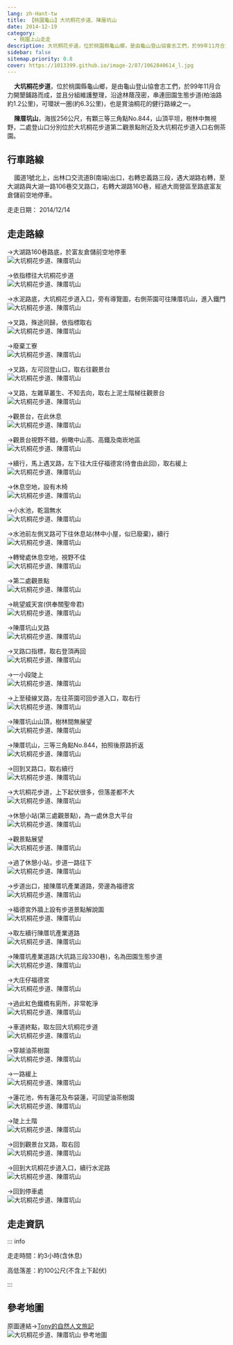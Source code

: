 ```yaml
---
lang: zh-Hant-tw
title: 【桃園龜山】大坑桐花步道、陳厝坑山
date: 2014-12-19
category: 
  - 桃園上山走走
description: 大坑桐花步道，位於桃園縣龜山鄉，是由龜山登山協會志工們，於99年11月合力開墾鋪路而成，並且分組維護整理，沿途林蔭茂密，串連田園生態步道(柏油路約1.2公里)，可環狀一圈(約6.3公里)，也是賞油桐花的健行路線之一。 陳厝坑山，海拔256公尺，有顆三等三角點No.844，山頂平坦，樹林中無視野，二處登山口分別位於大坑桐花步道第二觀景點附近及大坑桐花步道入口右側茶園。
sidebar: false
sitemap.priority: 0.8
cover: https://1013399.github.io/image-2/87/1062840614_l.jpg
---
```


    **大坑桐花步道**，位於桃園縣龜山鄉，是由龜山登山協會志工們，於99年11月合力開墾鋪路而成，並且分組維護整理，沿途林蔭茂密，串連田園生態步道(柏油路約1.2公里)，可環狀一圈(約6.3公里)，也是賞油桐花的健行路線之一。  

    **陳厝坑山**，海拔256公尺，有顆三等三角點No.844，山頂平坦，樹林中無視野，二處登山口分別位於大坑桐花步道第二觀景點附近及大坑桐花步道入口右側茶園。

<!-- more -->

## 行車路線 
    國道1號北上，出林口交流道B(南端)出口，右轉忠義路三段，遇大湖路右轉，至大湖路與大湖一路106巷交叉路口，右轉大湖路160巷，經過大崗營區至路底富友倉儲前空地停車。

走走日期： 2014/12/14

## 走走路線
→大湖路160巷路底，於富友倉儲前空地停車  
![大坑桐花步道、陳厝坑山](https://1013399.github.io/image-2/87/1062840806_l.jpg)

→依指標往大坑桐花步道  
![大坑桐花步道、陳厝坑山](https://1013399.github.io/image-2/87/1062839306_l.jpg)

→水泥路底，大坑桐花步道入口，旁有導覽圖，右側茶園可往陳厝坑山，進入鐵門  
![大坑桐花步道、陳厝坑山](https://1013399.github.io/image-2/87/1062837250_l.jpg)

→叉路，殊途同歸，依指標取右  
![大坑桐花步道、陳厝坑山](https://1013399.github.io/image-2/87/1062839492_l.jpg)

→廢棄工寮  
![大坑桐花步道、陳厝坑山](https://1013399.github.io/image-2/87/1062840811_l.jpg)

→叉路，左可回登山口，取右往觀景台  
![大坑桐花步道、陳厝坑山](https://1013399.github.io/image-2/87/1062839784_l.jpg)

→叉路，左雜草叢生、不知去向，取右上泥土階梯往觀景台  
![大坑桐花步道、陳厝坑山](https://1013399.github.io/image-2/87/1062839504_l.jpg)

→觀景台，在此休息  
![大坑桐花步道、陳厝坑山](https://1013399.github.io/image-2/87/1062840215_l.jpg)

→觀景台視野不錯，俯瞰中山高、高鐵及南崁地區  
![大坑桐花步道、陳厝坑山](https://1013399.github.io/image-2/87/1062840614_l.jpg)

→續行，馬上遇叉路，左下往大庄仔福德宮(待會由此回)，取右緩上  
![大坑桐花步道、陳厝坑山](https://1013399.github.io/image-2/87/1062840110_l.jpg)

→休息空地，設有木椅  
![大坑桐花步道、陳厝坑山](https://1013399.github.io/image-2/87/1062837253_l.jpg)

→小水池，乾涸無水  
![大坑桐花步道、陳厝坑山](https://1013399.github.io/image-2/87/1062840710_l.jpg)

→水池前左側叉路可下往休息站(林中小屋，似已廢棄)，續行  
![大坑桐花步道、陳厝坑山](https://1013399.github.io/image-2/87/1062840812_l.jpg)

→轉彎處休息空地，視野不佳  
![大坑桐花步道、陳厝坑山](https://1013399.github.io/image-2/87/1062839096_l.jpg)

→第二處觀景點  
![大坑桐花步道、陳厝坑山](https://1013399.github.io/image-2/87/1062839912_l.jpg)

→眺望威天宮(供奉關聖帝君)  
![大坑桐花步道、陳厝坑山](https://1013399.github.io/image-2/87/1062841481_l.jpg)

→陳厝坑山叉路  
![大坑桐花步道、陳厝坑山](https://1013399.github.io/image-2/87/1062837262_l.jpg)

→叉路口指標，取右登頂再回  
![大坑桐花步道、陳厝坑山](https://1013399.github.io/image-2/87/1062839308_l.jpg)

→一小段陡上  
![大坑桐花步道、陳厝坑山](https://1013399.github.io/image-2/87/1062840895_l.jpg)

→上至稜線叉路，左往茶園可回步道入口，取右行  
![大坑桐花步道、陳厝坑山](https://1013399.github.io/image-2/87/1062841181_l.jpg)

→陳厝坑山山頂，樹林間無展望  
![大坑桐花步道、陳厝坑山](https://1013399.github.io/image-2/87/1062841281_l.jpg)

→陳厝坑山，三等三角點No.844，拍照後原路折返  
![大坑桐花步道、陳厝坑山](https://1013399.github.io/image-2/87/1062840626_l.jpg)

→回到叉路口，取右續行  
![大坑桐花步道、陳厝坑山](https://1013399.github.io/image-2/87/1062836412_l.jpg)

→大坑桐花步道，上下起伏很多，但落差都不大  
![大坑桐花步道、陳厝坑山](https://1013399.github.io/image-2/87/1062839706_l.jpg)

→休憩小站(第三處觀景點)，為一處休息大平台  
![大坑桐花步道、陳厝坑山](https://1013399.github.io/image-2/87/1062839790_l.jpg)

→觀景點展望  
![大坑桐花步道、陳厝坑山](https://1013399.github.io/image-2/87/1062841483_l.jpg)

→過了休憩小站，步道一路往下  
![大坑桐花步道、陳厝坑山](https://1013399.github.io/image-2/87/1062840824_l.jpg)

→步道出口，接陳厝坑產業道路，旁邊為福德宮  
![大坑桐花步道、陳厝坑山](https://1013399.github.io/image-2/87/1062835678_l.jpg)

→福德宮外牆上設有步道景點解說圖  
![大坑桐花步道、陳厝坑山](https://1013399.github.io/image-2/87/1062841087_l.jpg)

→取左續行陳厝坑產業道路  
![大坑桐花步道、陳厝坑山](https://1013399.github.io/image-2/87/1062839918_l.jpg)

→陳厝坑產業道路(大坑路三段330巷)，名為田園生態步道  
![大坑桐花步道、陳厝坑山](https://1013399.github.io/image-2/87/1062838839_l.jpg)

→大庄仔福德宮  
![大坑桐花步道、陳厝坑山](https://1013399.github.io/image-2/87/1062839799_l.jpg)

→過此紅色鐵橋有廁所，非常乾淨  
![大坑桐花步道、陳厝坑山](https://1013399.github.io/image-2/87/1062841095_l.jpg)

→車道終點，取左回大坑桐花步道  
![大坑桐花步道、陳厝坑山](https://1013399.github.io/image-2/87/1062840325_l.jpg)

→穿越油茶樹園  
![大坑桐花步道、陳厝坑山](https://1013399.github.io/image-2/87/1062839807_l.jpg)

→一路緩上  
![大坑桐花步道、陳厝坑山](https://1013399.github.io/image-2/87/1062839811_l.jpg)

→蓮花池，佈有蓮花及布袋蓮，可回望油茶樹園  
![大坑桐花步道、陳厝坑山](https://1013399.github.io/image-2/87/1062839715_l.jpg)

→陡上土階  
![大坑桐花步道、陳厝坑山](https://1013399.github.io/image-2/87/1062839017_l.jpg)

→回到觀景台叉路，取右回  
![大坑桐花步道、陳厝坑山](https://1013399.github.io/image-2/87/1062841098_l.jpg)

→回到大坑桐花步道入口，續行水泥路  
![大坑桐花步道、陳厝坑山](https://1013399.github.io/image-2/87/1062836425_l.jpg)

→回到停車處  
![大坑桐花步道、陳厝坑山](https://1013399.github.io/image-2/87/1062841391_l.jpg)

## 走走資訊

::: info

走走時間：約3小時(含休息)

高低落差：約100公尺(不含上下起伏)

:::

## 參考地圖
原圖連結→[Tony的自然人文旅記](http://www.tonyhuang39.com/tony0894/tony0894.html)  
![大坑桐花步道、陳厝坑山 參考地圖](https://1013399.github.io/image-2/87/1062840915_l.jpg)